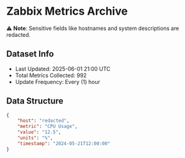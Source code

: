 # Zabbix Metrics Archive

⚠️ **Note**: Sensitive fields like hostnames and system descriptions are redacted.

## Dataset Info
- Last Updated: 2025-06-01 21:00 UTC
- Total Metrics Collected: 992
- Update Frequency: Every (1) hour

## Data Structure
```json
{
    "host": "redacted",
    "metric": "CPU Usage",
    "value": "12.5",
    "units": "%",
    "timestamp": "2024-05-21T12:00:00"
}
```
